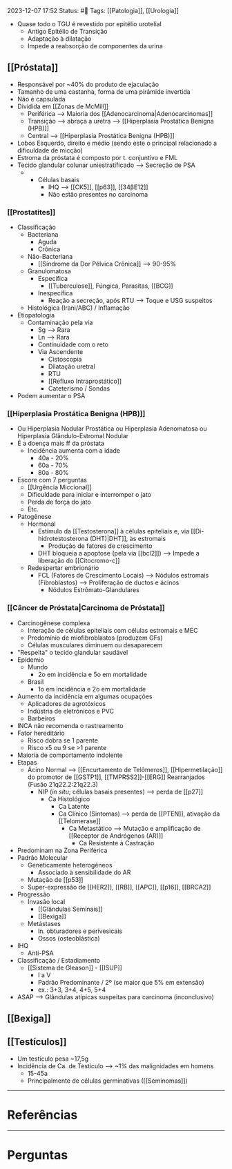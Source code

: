 2023-12-07 17:52
Status: #🌱 
Tags: [[Patologia]], [[Urologia]]
<br/>
- Quase todo o TGU é revestido por epitélio urotelial
	- Antigo Epitélio de Transição
	- Adaptação à dilatação
	- Impede a reabsorção de componentes da urina
## [[Próstata]]
- Responsável por ~40% do produto de ejaculação
- Tamanho de uma castanha, forma de uma pirâmide invertida
- Não é capsulada
- Dividida em [[Zonas de McMill]]
	- Periférica --> Maioria dos [[Adenocarcinoma|Adenocarcinomas]]
	- Transição --> abraça a uretra --> [[Hiperplasia Prostática Benigna (HPB)]]
	- Central --> [[Hiperplasia Prostática Benigna (HPB)]]
- Lobos Esquerdo, direito e médio (sendo este o principal relacionado a dificuldade de micção)
- Estroma da próstata é composto por t. conjuntivo e FML
- Tecido glandular colunar uniestratificado --> Secreção de PSA
	- + Células basais
		- IHQ --> [[CK5]], [[p63]], [[34βE12]]
		- Não estão presentes no carcinoma
### [[Prostatites]]
- Classificação
	- Bacteriana
		- Aguda
		- Crônica
	- Não-Bacteriana
		- [[Síndrome da Dor Pélvica Crônica]] --> 90-95%
	- Granulomatosa
		- Específica
			- [[Tuberculose]], Fúngica, Parasitas, [[BCG]]
		- Inespecífica
			- Reação a secreção, após RTU --> Toque e USG suspeitos
	- Histológica (Irani/ABC) / Inflamação
- Etiopatologia
	- Contaminação pela via
		- Sg --> Rara
		- Ln --> Rara
		- Continuidade com o reto
		- Via Ascendente
			- Cistoscopia
			- Dilatação uretral
			- RTU
			- [[Refluxo Intraprostático]]
			- Cateterismo / Sondas
- Podem aumentar o PSA
### [[Hiperplasia Prostática Benigna (HPB)]]
- Ou Hiperplasia Nodular Prostática ou Hiperplasia Adenomatosa ou Hiperplasia Glândulo-Estromal Nodular
- É a doença mais ff da próstata
	- Incidência aumenta com a idade
		- 40a - 20%
		- 60a - 70%
		- 80a - 80%
- Escore com 7 perguntas
	- [[Urgência Miccional]]
	- Dificuldade para iniciar e interromper o jato
	- Perda de força do jato
	- Etc.
- Patogênese
	- Hormonal
		- Estímulo da [[Testosterona]] à células epiteliais e, via [[Di-hidrotestosterona (DHT)|DHT]], às estromais
			- Produção de fatores de crescimento
		- DHT bloqueia a apoptose (pela via [[bcl2]]) --> Impede a liberação do [[Citocromo-c]]
	- Redespertar embrionário
		- FCL (Fatores de Crescimento Locais) --> Nódulos estromais (Fibroblastos) --> Proliferação de ductos e ácinos
			- Nódulos Estrômato-Glandulares
### [[Câncer de Próstata|Carcinoma de Próstata]]
- Carcinogênese complexa
	- Interação de células epiteliais com células estromais e MEC
	- Predomínio de miofibroblastos (produzem GFs)
	- Células musculares diminuem ou desaparecem
- "Respeita" o tecido glandular saudável
- Epidemio
	- Mundo
		- 2o em incidência e 5o em mortalidade
	- Brasil
		- 1o em incidência e 2o em mortalidade
- Aumento da incidência em algumas ocupações
	- Aplicadores de agrotóxicos
	- Indústria de eletrônicos e PVC
	- Barbeiros
- INCA não recomenda o rastreamento
- Fator hereditário
	- Risco dobra se 1 parente
	- Risco x5 ou 9 se >1 parente
- Maioria de comportamento indolente
- Etapas
	- Ácino Normal --> [[Encurtamento de Telômeros]], [[Hipermetilação]] do promotor de [[GSTP1]], [[TMPRSS2]]-[[ERG]] Rearranjados (Fusão 21q22.2:21q22.3)
		- NIP (_in situ_; células basais presentes) --> perda de [[p27]]
			- Ca Histológico
				- Ca Latente
				- Ca Clínico (Sintomas) --> perda de [[PTEN]], ativação da [[Telomerase]]
					- Ca Metastático --> Mutação e amplificação de [[Receptor de Andrógenos (AR)]]
						- Ca Resistente à Castração
- Predominam na Zona Periférica
- Padrão Molecular
	- Geneticamente heterogêneos
		- Associado à sensibilidade do AR
	- Mutação de [[p53]]
	- Super-expressão de [[HER2]], [[RB]], [[APC]], [[p16]], [[BRCA2]]
- Progressão
	- Invasão local
		- [[Glândulas Seminais]]
		- [[Bexiga]]
	- Metástases
		- ln. obturadores e perivesicais
		- Ossos (osteoblástica)
- IHQ
	- Anti-PSA
- Classificação / Estadiamento
	- [[Sistema de Gleason]] - [[ISUP]]
		- I a V
		- Padrão Predominante / 2º (se maior que 5% em extensão)
		- ex.: 3+3, 3+4, 4+5, 5+4
- ASAP --> Glândulas atípicas suspeitas para carcinoma (inconclusivo)
## [[Bexiga]]
## [[Testículos]]
- Um testículo pesa ~17,5g
- Incidência de Ca. de Testículo --> ~1% das malignidades em homens
	- 15-45a
	- Principalmente de células germinativas ([[Seminomas]])
____
# Referências
---
# Perguntas


